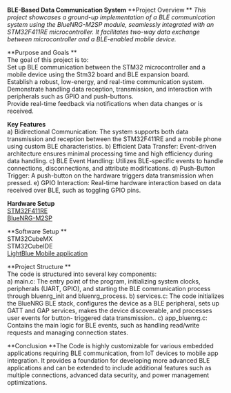 **BLE-Based Data Communication System**
**Project Overview **
_This project showcases a ground-up implementation of a BLE communication system using the BlueNRG-M2SP module, seamlessly integrated with an STM32F411RE microcontroller. It facilitates two-way data exchange between microcontroller and a BLE-enabled mobile device._

**Purpose and Goals **<br>
The goal of this project is to:<br>
Set up BLE communication between the STM32 microcontroller and a mobile device using the Stm32 board and BLE expansion board.<br>
Establish a robust, low-energy, and real-time communication system.<br>
Demonstrate handling data reception, transmission, and interaction with peripherals such as GPIO and push-buttons.<br>
Provide real-time feedback via notifications when data changes or is received.<br>

**Key Features**<br>
a) Bidirectional Communication: The system supports both data transmission and reception between the STM32F411RE and a mobile phone using custom BLE characteristics.
b) Efficient Data Transfer: Event-driven architecture ensures minimal processing time and high efficiency during data handling.
c) BLE Event Handling: Utilizes BLE-specific events to handle connections, disconnections, and attribute modifications.
d) Push-Button Trigger: A push-button on the hardware triggers data transmission when pressed.
e) GPIO Interaction: Real-time hardware interaction based on data received over BLE, such as toggling GPIO pins.

**Hardware Setup**<br>
[STM32F411RE](https://www.st.com/en/evaluation-tools/nucleo-f411re.html)<br>
[BlueNRG-M2SP](https://www.st.com/en/ecosystems/x-nucleo-bnrg2a1.html) <br>

**Software Setup
** <br>
STM32CubeMX<br>
STM32CubeIDE<br>
[LightBlue Mobile application](https://apps.apple.com/us/app/lightblue/id557428110)<br>


**Project Structure 
**<br>
The code is structured into several key components:<br>
a) main.c: The entry point of the program, initializing system clocks, peripherals (UART, GPIO), and starting the BLE communication process through bluenrg_init and bluenrg_process.
b) services.c: The code initializes the BlueNRG BLE stack, configures the device as a BLE peripheral, sets up GATT and GAP services, makes the device discoverable, and processes user events for button- triggered data transmission..
c) app_bluenrg.c: Contains the main logic for BLE events, such as handling read/write requests and managing connection states.

**Conclusion 
**The Code is highly customizable for various embedded applications requiring BLE communication, from IoT devices to mobile app integration. It provides a foundation for developing more advanced BLE applications and can be extended to include additional features such as multiple connections, advanced data security, and power management optimizations.
